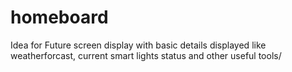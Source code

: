 # homeboard
Idea for Future screen display with basic details displayed like weatherforcast, current smart lights status and other useful tools/
